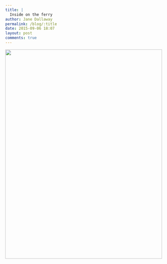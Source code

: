 ```yaml
---
title: |
  Inside on the ferry
author: Jane Dallaway
permalink: /blog/:title
date: 2015-09-06 18:07
layout: post
comments: true
---
```


<div><a href="http://static.skitters.dallaway.com/tp_IMG_3392.JPG"><img src="http://static.skitters.dallaway.com/tp_thumb_IMG_3392.JPG" width="500" height="667"/></a></div>



  




      
